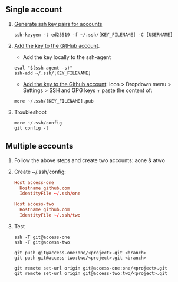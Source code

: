 ## Single account

1. [Generate ssh key pairs for accounts](https://help.github.com/articles/generating-a-new-ssh-key/)

   ```shell
   ssh-keygen -t ed25519 -f ~/.ssh/[KEY_FILENAME] -C [USERNAME]
   ```

2. [Add the key to the GitHub account](https://help.github.com/articles/adding-a-new-ssh-key-to-your-github-account/).

   * Add the key locally to the ssh-agent

   ```shell
   eval "$(ssh-agent -s)"
   ssh-add ~/.ssh/[KEY_FILENAME]
   ```

   * [Add the key to the Github account](https://github.com/settings/keys): Icon > Dropdown menu > Settings > SSH and GPG keys + paste the content of:

   ```shell
   more ~/.ssh/[KEY_FILENAME].pub
   ```

3. Troubleshoot

   ```shell
   more ~/.ssh/config
   git config -l
   ```

## Multiple accounts

1. Follow the above steps and create two accounts: aone & atwo

2. Create ~/.ssh/config:

   ```conf
   Host access-one
     Hostname github.com
     IdentityFile ~/.ssh/one

   Host access-two
     Hostname github.com
     IdentityFile ~/.ssh/two
   ```

3. Test

   ```shell
   ssh -T git@access-one
   ssh -T git@access-two

   git push git@access-one:one/<project>.git <branch>
   git push git@access-two:two/<project>.git <branch>

   git remote set-url origin git@access-one:one/<project>.git
   git remote set-url origin git@access-two:two/<project>.git
   ```

